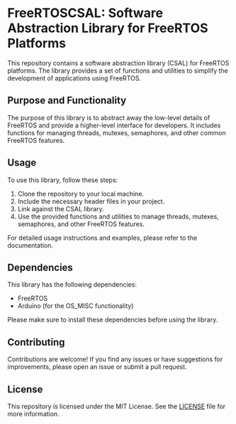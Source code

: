 # FreeRTOSCSAL: Software Abstraction Library for FreeRTOS Platforms

This repository contains a software abstraction library (CSAL) for FreeRTOS platforms. The library provides a set of functions and utilities to simplify the development of applications using FreeRTOS.

## Purpose and Functionality
The purpose of this library is to abstract away the low-level details of FreeRTOS and provide a higher-level interface for developers. It includes functions for managing threads, mutexes, semaphores, and other common FreeRTOS features.

## Usage
To use this library, follow these steps:

1. Clone the repository to your local machine.
2. Include the necessary header files in your project.
3. Link against the CSAL library.
4. Use the provided functions and utilities to manage threads, mutexes, semaphores, and other FreeRTOS features.

For detailed usage instructions and examples, please refer to the documentation.

## Dependencies
This library has the following dependencies:
- FreeRTOS
- Arduino (for the OS_MISC functionality)

Please make sure to install these dependencies before using the library.

## Contributing
Contributions are welcome! If you find any issues or have suggestions for improvements, please open an issue or submit a pull request.

## License
This repository is licensed under the MIT License. See the [LICENSE](LICENSE) file for more information.

